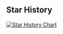 <!--## Hi, I'm Anqi Li 👋
- 👋 I'm a Ph.D candidate at SJTU.
- 🔭 My research interests lie in the field of image compression and video generation.
- 📫 Contact: anqi.li@sjtu.edu.cn
-  ![lianqi1008](https://komarev.com/ghpvc/?username=lianqi1008)
-->
<!--## Some Statistics About Me

[![Readme Card](https://github-readme-stats.vercel.app/api?username=lianqi1008&show_icons=true&title_color=ffffff&icon_color=bb2acf&text_color=daf7dc&bg_color=151515)](https://github.com/lianqi1008/github-readme-stats)
-->

## Star History

[![Star History Chart](https://api.star-history.com/svg?repos=lianqi1008/Control-GIC,lianqi1008/MCM&type=Date)](https://star-history.com/#lianqi1008/Control-GIC&lianqi1008/MCM&Date)

<!--
**lianqi1008/lianqi1008** is a ✨ _special_ ✨ repository because its `README.md` (this file) appears on your GitHub profile.

Here are some ideas to get you started:

- 🔭 I’m currently working on ...
- 🌱 I’m currently learning ...
- 👯 I’m looking to collaborate on ...
- 🤔 I’m looking for help with ...
- 💬 Ask me about ...
- 📫 How to reach me: ...
- 😄 Pronouns: ...
- ⚡ Fun fact: ...
-->
